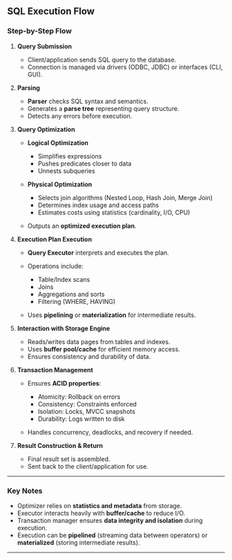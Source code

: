 ## **SQL Execution Flow**

### **Step-by-Step Flow**

1. **Query Submission**

   * Client/application sends SQL query to the database.
   * Connection is managed via drivers (ODBC, JDBC) or interfaces (CLI, GUI).

2. **Parsing**

   * **Parser** checks SQL syntax and semantics.
   * Generates a **parse tree** representing query structure.
   * Detects any errors before execution.

3. **Query Optimization**

   * **Logical Optimization**

     * Simplifies expressions
     * Pushes predicates closer to data
     * Unnests subqueries
   * **Physical Optimization**

     * Selects join algorithms (Nested Loop, Hash Join, Merge Join)
     * Determines index usage and access paths
     * Estimates costs using statistics (cardinality, I/O, CPU)
   * Outputs an **optimized execution plan**.

4. **Execution Plan Execution**

   * **Query Executor** interprets and executes the plan.
   * Operations include:

     * Table/Index scans
     * Joins
     * Aggregations and sorts
     * Filtering (WHERE, HAVING)
   * Uses **pipelining** or **materialization** for intermediate results.

5. **Interaction with Storage Engine**

   * Reads/writes data pages from tables and indexes.
   * Uses **buffer pool/cache** for efficient memory access.
   * Ensures consistency and durability of data.

6. **Transaction Management**

   * Ensures **ACID properties**:

     * Atomicity: Rollback on errors
     * Consistency: Constraints enforced
     * Isolation: Locks, MVCC snapshots
     * Durability: Logs written to disk
   * Handles concurrency, deadlocks, and recovery if needed.

7. **Result Construction & Return**

   * Final result set is assembled.
   * Sent back to the client/application for use.

---

### **Key Notes**

* Optimizer relies on **statistics and metadata** from storage.
* Executor interacts heavily with **buffer/cache** to reduce I/O.
* Transaction manager ensures **data integrity and isolation** during execution.
* Execution can be **pipelined** (streaming data between operators) or **materialized** (storing intermediate results).

---
